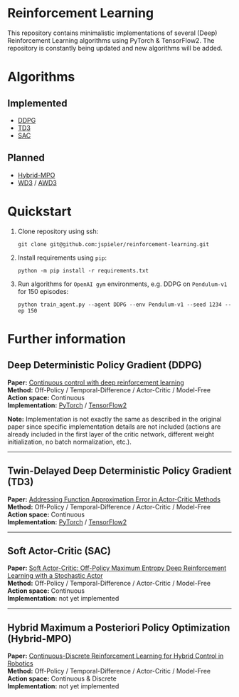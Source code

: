 # Reinforcement Learning
This repository contains minimalistic implementations of several (Deep) Reinforcement Learning algorithms using PyTorch & TensorFlow2. The repository is constantly being updated and new algorithms will be added.

# Algorithms

## Implemented
- [DDPG](#ddpg)
- [TD3](#td3)
- [SAC](#sac)

## Planned
- [Hybrid-MPO](#hybrid-mpo)
- [WD3](https://arxiv.org/pdf/2006.12622.pdf) / [AWD3](https://arxiv.org/pdf/2111.06780.pdf)

# Quickstart
1. Clone repository using ssh:
    ```
    git clone git@github.com:jspieler/reinforcement-learning.git
    ```
2. Install requirements using `pip`:
    ```
    python -m pip install -r requirements.txt
    ```
3. Run algorithms for `OpenAI gym` environments, e.g. DDPG on `Pendulum-v1` for 150 episodes:
    ```
    python train_agent.py --agent DDPG --env Pendulum-v1 --seed 1234 --ep 150
    ```

# Further information

<a name='ddpg'></a>
## Deep Deterministic Policy Gradient (DDPG)
**Paper:** [Continuous control with deep reinforcement learning](https://arxiv.org/pdf/1509.02971.pdf)<br>
**Method:** Off-Policy / Temporal-Difference / Actor-Critic / Model-Free<br>
**Action space:** Continuous <br>
**Implementation:** [PyTorch](https://github.com/jspieler/reinforcement-learning/blob/main/PyTorch/agents/ddpg.py) / [TensorFlow2](https://github.com/jspieler/reinforcement-learning/blob/main/TensorFlow2/agents/ddpg.py)

**Note:** Implementation is not exactly the same as described in the original paper since specific implementation details are not included (actions are already included in the first layer of the critic network, different weight initialization, no batch normalization, etc.).

<hr>

<a name='td3'></a>
## Twin-Delayed Deep Deterministic Policy Gradient (TD3)
**Paper:** [Addressing Function Approximation Error in Actor-Critic Methods](https://arxiv.org/pdf/1802.09477.pdf)<br>
**Method:** Off-Policy / Temporal-Difference / Actor-Critic / Model-Free<br>
**Action space:** Continuous <br>
**Implementation:**  [PyTorch](https://github.com/jspieler/reinforcement-learning/blob/main/PyTorch/agents/td3.py) / [TensorFlow2](https://github.com/jspieler/reinforcement-learning/blob/main/TensorFlow2/agents/td3.py)

<hr>

<a name='sac'></a>
## Soft Actor-Critic (SAC)
**Paper:** [Soft Actor-Critic: Off-Policy Maximum Entropy Deep Reinforcement Learning with a Stochastic Actor](https://arxiv.org/pdf/1801.01290.pdf)<br>
**Method:** Off-Policy / Temporal-Difference / Actor-Critic / Model-Free<br>
**Action space:** Continuous <br>
**Implementation:** not yet implemented

<hr>

<a name='hybrid-mpo'></a>
## Hybrid Maximum a Posteriori Policy Optimization (Hybrid-MPO)
**Paper:** [Continuous-Discrete Reinforcement Learning for Hybrid Control in Robotics](https://arxiv.org/pdf/2001.00449.pdf)<br>
**Method:** Off-Policy / Temporal-Difference / Actor-Critic / Model-Free<br>
**Action space:** Continuous & Discrete <br>
**Implementation:** not yet implemented

